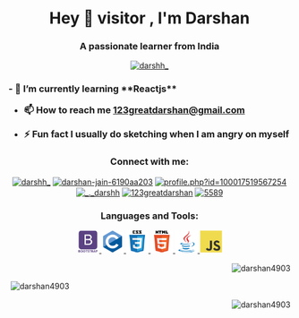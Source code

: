 <h1 align="center">Hey 👋 visitor , I'm Darshan</h1>
<h3 align="center">A passionate learner from India</h3>



<p align="center"> <a href="https://twitter.com/darshh_" target="blank"><img src="https://img.shields.io/twitter/follow/darshh_?logo=twitter&style=for-the-badge" alt="darshh_" /></a> </p>
<h3>
 - 🌱 I’m currently learning **Reactjs**

 - 📫 How to reach me **123greatdarshan@gmail.com**

 - ⚡ Fun fact **I usually do sketching when I am angry on myself**
  </h3>

<h3 align="center">Connect with me:</h3>
<p align="center">
<a href="https://twitter.com/darshh_" target="blank"><img align="center" src="https://raw.githubusercontent.com/rahuldkjain/github-profile-readme-generator/master/src/images/icons/Social/twitter.svg" alt="darshh_" height="30" width="40" /></a>
<a href="https://linkedin.com/in/darshan-jain-6190aa203" target="blank"><img align="center" src="https://raw.githubusercontent.com/rahuldkjain/github-profile-readme-generator/master/src/images/icons/Social/linked-in-alt.svg" alt="darshan-jain-6190aa203" height="30" width="40" /></a>
<a href="https://fb.com/profile.php?id=100017519567254" target="blank"><img align="center" src="https://raw.githubusercontent.com/rahuldkjain/github-profile-readme-generator/master/src/images/icons/Social/facebook.svg" alt="profile.php?id=100017519567254" height="30" width="40" /></a>
<a href="https://instagram.com/_._darshh" target="blank"><img align="center" src="https://raw.githubusercontent.com/rahuldkjain/github-profile-readme-generator/master/src/images/icons/Social/instagram.svg" alt="_._darshh" height="30" width="40" /></a>
<a href="https://www.hackerrank.com/123greatdarshan" target="blank"><img align="center" src="https://raw.githubusercontent.com/rahuldkjain/github-profile-readme-generator/master/src/images/icons/Social/hackerrank.svg" alt="123greatdarshan" height="30" width="40" /></a>
<a href="https://discord.gg/5589" target="blank"><img align="center" src="https://raw.githubusercontent.com/rahuldkjain/github-profile-readme-generator/master/src/images/icons/Social/discord.svg" alt="5589" height="30" width="40" /></a>
</p>

<h3 align="center">Languages and Tools:</h3>
<p align="center"> <a href="https://getbootstrap.com" target="_blank"> <img src="https://raw.githubusercontent.com/devicons/devicon/master/icons/bootstrap/bootstrap-plain-wordmark.svg" alt="bootstrap" width="40" height="40"/> </a> <a href="https://www.cprogramming.com/" target="_blank"> <img src="https://raw.githubusercontent.com/devicons/devicon/master/icons/c/c-original.svg" alt="c" width="40" height="40"/> </a> <a href="https://www.w3schools.com/css/" target="_blank"> <img src="https://raw.githubusercontent.com/devicons/devicon/master/icons/css3/css3-original-wordmark.svg" alt="css3" width="40" height="40"/> </a> <a href="https://www.w3.org/html/" target="_blank"> <img src="https://raw.githubusercontent.com/devicons/devicon/master/icons/html5/html5-original-wordmark.svg" alt="html5" width="40" height="40"/> </a> <a href="https://www.java.com" target="_blank"> <img src="https://raw.githubusercontent.com/devicons/devicon/master/icons/java/java-original.svg" alt="java" width="40" height="40"/> </a> <a href="https://developer.mozilla.org/en-US/docs/Web/JavaScript" target="_blank"> <img src="https://raw.githubusercontent.com/devicons/devicon/master/icons/javascript/javascript-original.svg" alt="javascript" width="40" height="40"/> </a> </p>

<p align = "right"><img align="center" src="https://github-readme-stats.vercel.app/api/top-langs?username=darshan4903&show_icons=true&locale=en&layout=compact" alt="darshan4903" /></p>

<p align = "left">&nbsp;<img align="center" src="https://github-readme-stats.vercel.app/api?username=darshan4903&show_icons=true&locale=en" alt="darshan4903" /></p>

<p align = "right"><img align="center" src="https://github-readme-streak-stats.herokuapp.com/?user=darshan4903&" alt="darshan4903" /></p>

